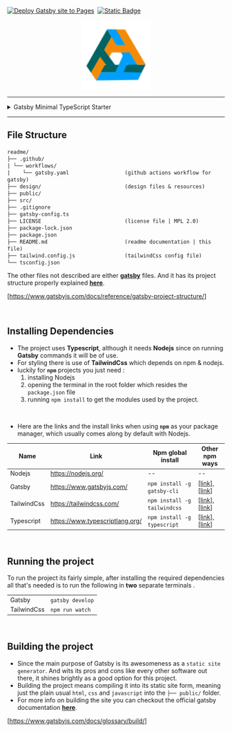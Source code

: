 [![Deploy Gatsby site to Pages](https://github.com/Stroustrups-Sentinel/readme/actions/workflows/gatsby.yml/badge.svg)](https://github.com/Stroustrups-Sentinel/readme/actions/workflows/gatsby.yml)&nbsp;
[![Static Badge](https://img.shields.io/badge/visit_website-SWE_Portfolio-blue?logo=gatsby&labelColor=%231e4039&color=%23357266&link=https%3A%2F%2Fstroustrups-sentinel.github.io%2Freadme%2F)](https://stroustrups-sentinel.github.io/readme "my website / SWE portfolio")&nbsp;

<p align="center">
 <a href="https://stroustrups-sentinel.github.io/readme">
    <img alt="Gatsby" src="https://raw.githubusercontent.com/Stroustrups-Sentinel/readme/3dd46cdef054e046be507558bef9d0cbbafed4dc/design/maki-logo-perfectedx4800.svg" width="160" />
  </a>
</p>
<hr/>

<Details>
      <Summary>Gatsby Minimal TypeScript Starter</Summary>

<p align="center">
  <a href="https://www.gatsbyjs.com/?utm_source=starter&utm_medium=readme&utm_campaign=minimal-starter-ts">
    <img alt="Gatsby" src="https://www.gatsbyjs.com/Gatsby-Monogram.svg" width="60" />
  </a>
</p>
<h1 align="center">
Gatsby Minimal TypeScript Starter
</h1>

## 🚀 Quick start

1.  **Create a Gatsby site.**

    Use the Gatsby CLI to create a new site, specifying the minimal TypeScript starter.

    ```shell
    # create a new Gatsby site using the minimal TypeScript starter
    npm init gatsby -- -ts
    ```

2.  **Start developing.**

    Navigate into your new site’s directory and start it up.

    ```shell
    cd my-gatsby-site/
    npm run develop
    ```

3.  **Open the code and start customizing!**

    Your site is now running at http://localhost:8000!

    Edit `src/pages/index.tsx` to see your site update in real-time!

4.  **Learn more**

    - [Documentation](https://www.gatsbyjs.com/docs/?utm_source=starter&utm_medium=readme&utm_campaign=minimal-starter-ts)
    - [Tutorials](https://www.gatsbyjs.com/docs/tutorial/?utm_source=starter&utm_medium=readme&utm_campaign=minimal-starter-ts)
    - [Guides](https://www.gatsbyjs.com/docs/how-to/?utm_source=starter&utm_medium=readme&utm_campaign=minimal-starter-ts)
    - [API Reference](https://www.gatsbyjs.com/docs/api-reference/?utm_source=starter&utm_medium=readme&utm_campaign=minimal-starter-ts)
    - [Plugin Library](https://www.gatsbyjs.com/plugins?utm_source=starter&utm_medium=readme&utm_campaign=minimal-starter-ts)
    - [Cheat Sheet](https://www.gatsbyjs.com/docs/cheat-sheet/?utm_source=starter&utm_medium=readme&utm_campaign=minimal-starter-ts)

## 🚀 Quick start (Netlify)

Deploy this starter with one click on [Netlify](https://app.netlify.com/signup):

[<img src="https://www.netlify.com/img/deploy/button.svg" alt="Deploy to Netlify" />](https://app.netlify.com/start/deploy?repository=https://github.com/gatsbyjs/gatsby-starter-minimal-ts)

</Details>

---

## File Structure

    readme/
    ├── .github/
    | └── workflows/
    |    └── gatsby.yaml                  (github actions workflow for gatsby)
    ├── design/                           (design files & resources)
    ├── public/
    ├── src/
    ├── .gitignore
    ├── gatsby-config.ts
    ├── LICENSE                           (license file | MPL 2.0)
    ├── package-lock.json
    ├── package.json
    ├── README.md                         (readme documentation | this file)
    ├── tailwind.config.js                (tailwindCss config file)
    └── tsconfig.json

The other files not described are either [**gatsby**](https://www.gatsbyjs.com/) files. And it has its project structure properly explained [**here**](https://www.gatsbyjs.com/docs/reference/gatsby-project-structure/).

[<https://www.gatsbyjs.com/docs/reference/gatsby-project-structure/>]

<br/>

## Installing Dependencies

- The project uses **Typescript**, although it needs **Nodejs** since on running **Gatsby** commands it will be of use.
- For styling there is use of **TailwindCss** which depends on npm & nodejs.
- luckily for **`npm`** projects you just need :
  1. installing Nodejs
  2. opening the terminal in the root folder which resides the `package.json` file
  3. running `npm install` to get the modules used by the project.


<br>

- Here are the links and the install links when using **`npm`** as your package manager, which usually comes along by default with Nodejs.

| Name | Link | Npm global install| Other npm ways |
|---|---|--|---|
|Nodejs|<https://nodejs.org/>|--|--
|Gatsby|<https://www.gatsbyjs.com/>| `npm install -g gatsby-cli` | [[link](https://www.npmjs.com/package/gatsby)], [[link](https://www.gatsbyjs.com/docs/tutorial/getting-started/part-0/)] |
|TailwindCss|<https://tailwindcss.com/>|`npm install -g tailwindcss`|[[link](https://www.npmjs.com/package/tailwindcss)], [[link](https://tailwindcss.com/docs/installation)]|
|Typescript|<https://www.typescriptlang.org/>|`npm install -g typescript` |[[link](https://www.npmjs.com/package/typescript)], [[link](https://www.typescriptlang.org/download)]|

<br/>

## Running the project

To run the project its fairly simple, after installing the required dependencies all that's needed is to run the following in **two** separate terminals .

|||
|---|---|
|Gatsby|`gatsby develop`|
|TailwindCss|`npm run watch`|

<br/>

## Building the project

- Since the main purpose of Gatsby is its awesomeness as a `static site generator`. And wits its pros and cons like every other software out there, it shines brightly as a good option for this project.
- Building the project means compiling it into its static site form, meaning just the plain usual `html`, `css` and `javascript` into the `├── public/` folder.
- For more info on building the site you can checkout the official gatsby documentation **[here](https://www.gatsbyjs.com/docs/glossary/build/)**.

[<https://www.gatsbyjs.com/docs/glossary/build/>]

<br/>

<!-- ---

<Details>
  <Summary>Whats with the logo ? </Summary>

    - As for the 3As logo its for the triple A 
      standards in quality, grade and standardization. 
      or something like that 😅. Still have not decided 
      but its along the AAA standards for when you know 
      something really is good.
    - and the colours represent {thinking:blue}, 
      {envisioning:orange}, {creating:green}

</Details> -->
